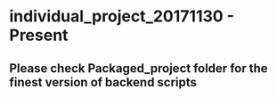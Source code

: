 # individual_project_20171130 - Present

## Please check **Packaged_project**  folder for the finest version of backend scripts
